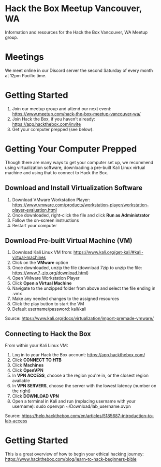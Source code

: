 # Hack the Box Meetup Vancouver, WA
Information and resources for the Hack the Box Vancouver, WA Meetup group.

# Meetings
We meet online in our Discord server the second Saturday of every month at 12pm Pacific time.

# Getting Started
1. Join our meetup group and attend our next event: https://www.meetup.com/hack-the-box-meetup-vancouver-wa/
2. Join Hack the Box, if you haven't already: https://app.hackthebox.com/invite
3. Get your computer prepped (see below).
 
# Getting Your Computer Prepped
Though there are many ways to get your computer set up, we recommend using virtualization software, downloading a pre-built Kali Linux virtual machine and using that to connect to Hack the Box.
## Download and Install Virtualization Software
1. Download VMware Workstation Player: https://www.vmware.com/products/workstation-player/workstation-player-evaluation.html
2. Once downloaded, right-click the file and click **Run as Administrator**
3. Follow the on-screen instructions
4. Restart your computer

## Download Pre-built Virtual Machine (VM)
1. Download Kali Linux VM from: https://www.kali.org/get-kali/#kali-virtual-machines
2. Click on the **VMware** option
3. Once downloaded, unzip the file (download 7zip to unzip the file: https://www.7-zip.org/download.html)
4. Open VMware Workstation Player
5. Click **Open a Virtual Machine**
6. Navigate to the unzipped folder from above and select the file ending in .vmx
7. Make any needed changes to the assigned resources
8. Click the play button to start the VM
9. Default username/password: kali/kali

Source: https://www.kali.org/docs/virtualization/import-premade-vmware/

## Connecting to Hack the Box
From within your Kali Linux VM:
1. Log in to your Hack the Box account: https://app.hackthebox.com/
2. Click **CONNECT TO HTB**
3. Click **Machines**
4. Click **OpenVPN**
5. In **VPN ACCESS**, choose a the region you're in, or the closest region available
6. In **VPN SERVERS**, choose the server with the lowest latency (number on the right)
7. Click **DOWNLOAD VPN**
8. Open a terminal in Kali and run (replacing username with your username): sudo openvpn ~/Download/lab_username.ovpn

Source: https://help.hackthebox.com/en/articles/5185687-introduction-to-lab-access

# Getting Started
This is a great overview of how to begin your ethical hacking journey:
https://www.hackthebox.com/blog/learn-to-hack-beginners-bible
